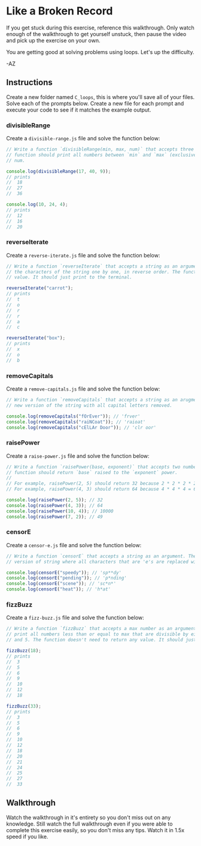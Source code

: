 # Like a Broken Record

If you get stuck during this exercise, reference this walkthrough. Only watch enough of the
walkthrough to get yourself unstuck, then pause the video and pick up the exercise on your own.

You are getting good at solving problems using loops. Let's up the difficulty.

-AZ

## Instructions

Create a new folder named `C_loops`, this is where you'll save all of your files. Solve each of the
prompts below. Create a new file for each prompt and execute your code to see if it matches the
example output.

### divisibleRange

Create a `divisible-range.js` file and solve the function below:

```js
// Write a function `divisibleRange(min, max, num)` that accepts three numbers as arguments. The
// function should print all numbers between `min` and `max` (exclusive) that are also divisible by
// num.

console.log(divisibleRange(17, 40, 9));
// prints
//  18
//  27
//  36

console.log(10, 24, 4);
// prints
//  12
//  16
//  20
```

### reverseIterate

Create a `reverse-iterate.js` file and solve the function below:

```js
// Write a function `reverseIterate` that accepts a string as an argument. The function should print
// the characters of the string one by one, in reverse order. The function doesn't need to return any
// value. It should just print to the terminal.

reverseIterate("carrot");
// prints
//  t
//  o
//  r
//  r
//  a
//  c

reverseIterate("box");
// prints
//  x
//  o
//  b
```

### removeCapitals

Create a `remove-capitals.js` file and solve the function below:

```js
// Write a function `removeCapitals` that accepts a string as an arugment. The function should return a
// new version of the string with all capital letters removed.

console.log(removeCapitals("fOrEver")); // 'frver'
console.log(removeCapitals("raiNCoat")); // 'raioat'
console.log(removeCapitals("cElLAr Door")); // 'clr oor'
```

### raisePower

Create a `raise-power.js` file and solve the function below:

```js
// Write a function `raisePower(base, exponent)` that accepts two numbers, `base` and `exponent`. The
// function should return `base` raised to the `exponent` power.
//
// For example, raisePower(2, 5) should return 32 because 2 * 2 * 2 * 2 * 2 = 32 
// For example, raisePower(4, 3) should return 64 because 4 * 4 * 4 = 64

console.log(raisePower(2, 5)); // 32
console.log(raisePower(4, 3)); // 64
console.log(raisePower(10, 4)); // 10000
console.log(raisePower(7, 2)); // 49
```

### censorE

Create a `censor-e.js` file and solve the function below:

```js
// Write a function `censorE` that accepts a string as an argument. The function should return the a new
// version of string where all characters that are 'e's are replaced with '*'s.

console.log(censorE("speedy")); // 'sp**dy'
console.log(censorE("pending")); // 'p*nding'
console.log(censorE("scene")); // 'sc*n*'
console.log(censorE("heat")); // 'h*at'
```

### fizzBuzz

Create a `fizz-buzz.js` file and solve the function below:

```js
// Write a function `fizzBuzz` that accepts a max number as an argument. The function should should
// print all numbers less than or equal to max that are divisible by either 3 or 5 but not both 3
// and 5. The function doesn't need to return any value. It should just print to the terminal.

fizzBuzz(18);
// prints
//  3
//  5
//  6
//  9
//  10
//  12
//  18

fizzBuzz(33);
// prints
//  3
//  5
//  6
//  9
//  10
//  12
//  18
//  20
//  21
//  24
//  25
//  27
//  33
```

## Walkthrough

Watch the walkthrough in it's entirety so you don't miss out on any knowledge. Still watch the full
walkthrough even if you were able to complete this exercise easily, so you don't miss any tips.
Watch it in 1.5x speed if you like.
